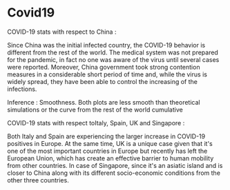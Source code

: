# Covid19

COVID-19 stats with respect to  China :  

Since China was the initial infected country, the COVID-19 behavior is different from the rest of the world. The medical system was not prepared for the pandemic, in fact no one was aware of the virus until several cases were reported. Moreover, China government took strong contention measures in a considerable short period of time and, while the virus is widely spread, they have been able to control the increasing of the infections.

Inference : 
     Smoothness. Both plots are less smooth than theoretical simulations or the curve from the rest of the world cumulative
     
 COVID-19 stats with respect toItaly, Spain, UK and Singapore :
 
 
Both Italy and Spain are experiencing the larger increase in COVID-19 positives in Europe. At the same time, UK is a unique case given that it's one of the most important countries in Europe but recently has left the European Union, which has create an effective barrier to human mobility from other countries. In case of  Singapore, since it's an asiatic island and  is closer to China along with its different socio-economic conditions from the other three countries.    
